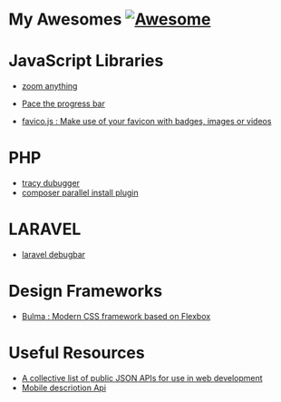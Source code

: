 My Awesomes [![Awesome](https://cdn.rawgit.com/sindresorhus/awesome/d7305f38d29fed78fa85652e3a63e154dd8e8829/media/badge.svg)](https://github.com/sindresorhus/awesome)
===============


JavaScript Libraries
======

- [zoom anything](https://github.com/yyx990803/zoomerang)

- [Pace the progress bar](http://github.hubspot.com/pace/docs/welcome/)
- [favico.js : Make use of your favicon with badges, images or videos ](http://lab.ejci.net/favico.js/)

PHP 
=====
- [tracy dubugger](https://github.com/nette/tracy)
- [ composer parallel install plugin ](https://github.com/hirak/prestissimo)


LARAVEL
====
- [laravel debugbar](https://github.com/barryvdh/laravel-debugbar)

Design Frameworks
===
- [Bulma : Modern CSS framework based on Flexbox](https://github.com/jgthms/bulma)


Useful Resources
===
- [A collective list of public JSON APIs for use in web development](https://github.com/toddmotto/public-apis)
- [Mobile descriotion Api](https://github.com/shakee93/fonoapi)

